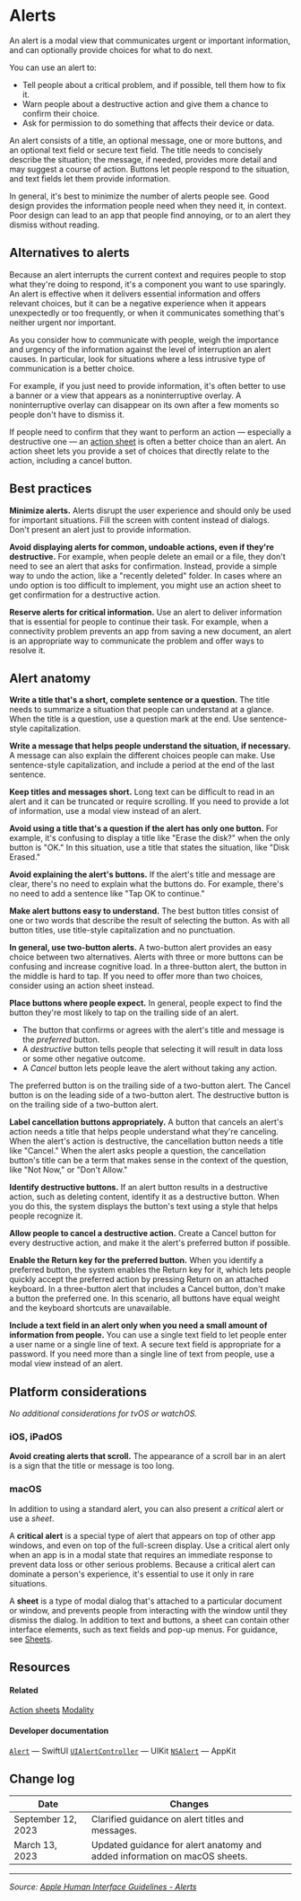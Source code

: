 # Alerts

An alert is a modal view that communicates urgent or important information, and can optionally provide choices for what to do next.

You can use an alert to:

- Tell people about a critical problem, and if possible, tell them how to fix it.
- Warn people about a destructive action and give them a chance to confirm their choice.
- Ask for permission to do something that affects their device or data.

An alert consists of a title, an optional message, one or more buttons, and an optional text field or secure text field. The title needs to concisely describe the situation; the message, if needed, provides more detail and may suggest a course of action. Buttons let people respond to the situation, and text fields let them provide information.

In general, it's best to minimize the number of alerts people see. Good design provides the information people need when they need it, in context. Poor design can lead to an app that people find annoying, or to an alert they dismiss without reading.

## Alternatives to alerts

Because an alert interrupts the current context and requires people to stop what they're doing to respond, it's a component you want to use sparingly. An alert is effective when it delivers essential information and offers relevant choices, but it can be a negative experience when it appears unexpectedly or too frequently, or when it communicates something that's neither urgent nor important.

As you consider how to communicate with people, weigh the importance and urgency of the information against the level of interruption an alert causes. In particular, look for situations where a less intrusive type of communication is a better choice.

For example, if you just need to provide information, it's often better to use a banner or a view that appears as a noninterruptive overlay. A noninterruptive overlay can disappear on its own after a few moments so people don't have to dismiss it.

If people need to confirm that they want to perform an action — especially a destructive one — an [action sheet](/design/human-interface-guidelines/action-sheets) is often a better choice than an alert. An action sheet lets you provide a set of choices that directly relate to the action, including a cancel button.

## Best practices

**Minimize alerts.** Alerts disrupt the user experience and should only be used for important situations. Fill the screen with content instead of dialogs. Don't present an alert just to provide information.

**Avoid displaying alerts for common, undoable actions, even if they're destructive.** For example, when people delete an email or a file, they don't need to see an alert that asks for confirmation. Instead, provide a simple way to undo the action, like a "recently deleted" folder. In cases where an undo option is too difficult to implement, you might use an action sheet to get confirmation for a destructive action.

**Reserve alerts for critical information.** Use an alert to deliver information that is essential for people to continue their task. For example, when a connectivity problem prevents an app from saving a new document, an alert is an appropriate way to communicate the problem and offer ways to resolve it.

## Alert anatomy

**Write a title that's a short, complete sentence or a question.** The title needs to summarize a situation that people can understand at a glance. When the title is a question, use a question mark at the end. Use sentence-style capitalization.

**Write a message that helps people understand the situation, if necessary.** A message can also explain the different choices people can make. Use sentence-style capitalization, and include a period at the end of the last sentence.

**Keep titles and messages short.** Long text can be difficult to read in an alert and it can be truncated or require scrolling. If you need to provide a lot of information, use a modal view instead of an alert.

**Avoid using a title that's a question if the alert has only one button.** For example, it's confusing to display a title like "Erase the disk?" when the only button is "OK." In this situation, use a title that states the situation, like "Disk Erased."

**Avoid explaining the alert's buttons.** If the alert's title and message are clear, there's no need to explain what the buttons do. For example, there's no need to add a sentence like "Tap OK to continue."

**Make alert buttons easy to understand.** The best button titles consist of one or two words that describe the result of selecting the button. As with all button titles, use title-style capitalization and no punctuation.

**In general, use two-button alerts.** A two-button alert provides an easy choice between two alternatives. Alerts with three or more buttons can be confusing and increase cognitive load. In a three-button alert, the button in the middle is hard to tap. If you need to offer more than two choices, consider using an action sheet instead.

**Place buttons where people expect.** In general, people expect to find the button they're most likely to tap on the trailing side of an alert.

- The button that confirms or agrees with the alert's title and message is the _preferred_ button.
- A _destructive_ button tells people that selecting it will result in data loss or some other negative outcome.
- A _Cancel_ button lets people leave the alert without taking any action.

The preferred button is on the trailing side of a two-button alert. The Cancel button is on the leading side of a two-button alert. The destructive button is on the trailing side of a two-button alert.

**Label cancellation buttons appropriately.** A button that cancels an alert's action needs a title that helps people understand what they're canceling. When the alert's action is destructive, the cancellation button needs a title like "Cancel." When the alert asks people a question, the cancellation button's title can be a term that makes sense in the context of the question, like "Not Now," or "Don't Allow."

**Identify destructive buttons.** If an alert button results in a destructive action, such as deleting content, identify it as a destructive button. When you do this, the system displays the button's text using a style that helps people recognize it.

**Allow people to cancel a destructive action.** Create a Cancel button for every destructive action, and make it the alert's preferred button if possible.

**Enable the Return key for the preferred button.** When you identify a preferred button, the system enables the Return key for it, which lets people quickly accept the preferred action by pressing Return on an attached keyboard. In a three-button alert that includes a Cancel button, don't make a button the preferred one. In this scenario, all buttons have equal weight and the keyboard shortcuts are unavailable.

**Include a text field in an alert only when you need a small amount of information from people.** You can use a single text field to let people enter a user name or a single line of text. A secure text field is appropriate for a password. If you need more than a single line of text from people, use a modal view instead of an alert.

## Platform considerations

_No additional considerations for tvOS or watchOS._

### iOS, iPadOS

**Avoid creating alerts that scroll.** The appearance of a scroll bar in an alert is a sign that the title or message is too long.

### macOS

In addition to using a standard alert, you can also present a _critical_ alert or use a _sheet_.

A **critical alert** is a special type of alert that appears on top of other app windows, and even on top of the full-screen display. Use a critical alert only when an app is in a modal state that requires an immediate response to prevent data loss or other serious problems. Because a critical alert can dominate a person's experience, it's essential to use it only in rare situations.

A **sheet** is a type of modal dialog that's attached to a particular document or window, and prevents people from interacting with the window until they dismiss the dialog. In addition to text and buttons, a sheet can contain other interface elements, such as text fields and pop-up menus. For guidance, see [Sheets](/design/human-interface-guidelines/sheets).

## Resources

#### Related

[Action sheets](/design/human-interface-guidelines/action-sheets)
[Modality](/design/human-interface-guidelines/modality)

#### Developer documentation

[`Alert`](/documentation/SwiftUI/Alert) — SwiftUI
[`UIAlertController`](/documentation/UIKit/UIAlertController) — UIKit
[`NSAlert`](/documentation/AppKit/NSAlert) — AppKit

## Change log

| Date               | Changes                                                                   |
| ------------------ | ------------------------------------------------------------------------- |
| September 12, 2023 | Clarified guidance on alert titles and messages.                          |
| March 13, 2023     | Updated guidance for alert anatomy and added information on macOS sheets. |

---

_Source: [Apple Human Interface Guidelines - Alerts](https://developer.apple.com/design/human-interface-guidelines/alerts)_
